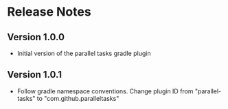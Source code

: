 # Release Notes

## Version 1.0.0

* Initial version of the parallel tasks gradle plugin

## Version 1.0.1

* Follow gradle namespace conventions. Change plugin ID from "parallel-tasks" to "com.github.paralleltasks"
